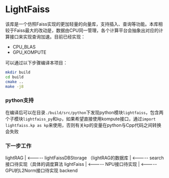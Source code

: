 # LightFaiss

该库是一个仿照Faiss实现的更加轻量的向量库，支持插入、查询等功能。本库相较于Faiss最大的改动是，数据由CPU同一管理，各个计算平台会抽象出对应的计算接口来实现查询加速。目前已经实现：

- CPU_BLAS
- GPU_KOMPUTE

可以通过以下步骤编译本项目：
```bash
mkdir build
cd build
cmake ..
make -j8
```

### python支持

在编译后可以在目录`./build/src/python`下发现python模块`lightfaiss`，包含两个子模块`lightfaiss_py`和`kp`，如果希望直接使用kompute接口，通过`import lightfaiss.kp as kp`来使用，否则有关kp的变量在python与Cpp代码之间转换会失败

### 下一步工作

lightRAG
   |    <----- lightFaissDBStorage （lightRAG的数据库
   |    <----- search接口待实现（具体的调度算法
lightFaiss
   |    <----- NPU接口待实现
   |    <----- GPU的L2Norm接口待实现
backend